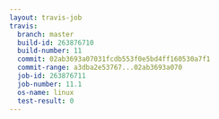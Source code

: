 ```yaml
---
layout: travis-job
travis:
  branch: master
  build-id: 263876710
  build-number: 11
  commit: 02ab3693a07031fcdb553f0e5bd4ff160530a7f1
  commit-range: a3dba2e53767...02ab3693a070
  job-id: 263876711
  job-number: 11.1
  os-name: linux
  test-result: 0
---
```

